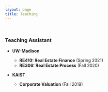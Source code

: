 ```yaml
---
layout: page
title: Teaching
---
```



<br/>

### Teaching Assistant 

- **UW-Madison**

  - **RE410: Real Estate Finance** (Spring 2021)
  - **RE306: Real Estate Process** (Fall 2020)


- **KAIST**

  - **Corporate Valuation** (Fall 2019)
